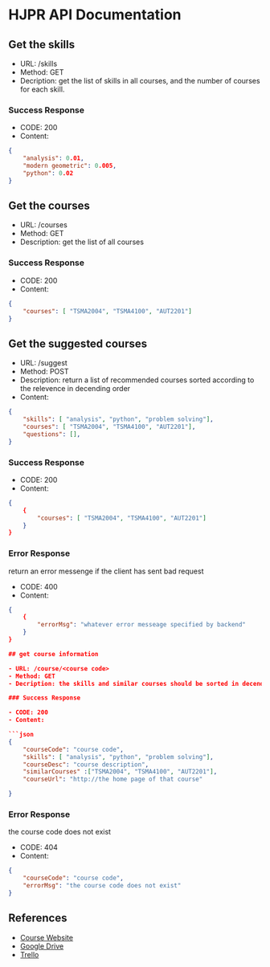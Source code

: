# HJPR API Documentation

## Get the skills

- URL: /skills
- Method: GET
- Decription: get the list of skills in all courses, and the number of courses for each skill.

### Success Response

- CODE: 200
- Content:

```json
{
    "analysis": 0.01,
    "modern geometric": 0.005,
    "python": 0.02
}
```

## Get the courses

- URL: /courses
- Method: GET
- Description: get the list of all courses

### Success Response

- CODE: 200
- Content:

```json
{
    "courses": [ "TSMA2004", "TSMA4100", "AUT2201"]
}
```

## Get the suggested courses

- URL: /suggest
- Method: POST
- Description: return a list of recommended courses sorted according to the relevence in decending order
- Content:
  
```json
{
    "skills": [ "analysis", "python", "problem solving"],
    "courses": [ "TSMA2004", "TSMA4100", "AUT2201"],
    "questions": [],
}
```

### Success Response

- CODE: 200
- Content:

```json
{
    {
        "courses": [ "TSMA2004", "TSMA4100", "AUT2201"]
    }
}
```

### Error Response

return an error messenge if the client has sent bad request

- CODE: 400
- Content:

```json
{
    {
        "errorMsg": "whatever error messeage specified by backend"
    }
}

## get course information

- URL: /course/<course code>
- Method: GET
- Decription: the skills and similar courses should be sorted in decending order

### Success Response

- CODE: 200
- Content:

​```json
{
    "courseCode": "course code",
    "skills": [ "analysis", "python", "problem solving"],
    "courseDesc": "course description",
    "similarCourses" :["TSMA2004", "TSMA4100", "AUT2201"],
    "courseUrl": "http://the home page of that course"

}
```

### Error Response

the course code does not exist

- CODE: 404
- Content:

```json
{   
    "courseCode": "course code",
    "errorMsg": "the course code does not exist"
}
```


## References

- [Course Website](https://webcms3.cse.unsw.edu.au/COMP9900/19T2/)
- [Google Drive](https://drive.google.com/drive/folders/17uxR4HrlkMTmWBHJNuZqe2dFg7krcCz2?usp=sharing)
- [Trello](https://trello.com/b/An48d5C7/hjpr)